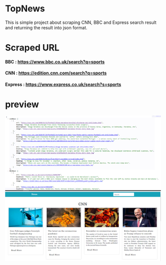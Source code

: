 # TopNews

This is simple project about scraping CNN, BBC and Express search result and returning the result into json format.

# Scraped URL

#### BBC : https://www.bbc.co.uk/search?q=sports

#### CNN : https://edition.cnn.com/search?q=sports

#### Express : https://www.express.co.uk/search?s=sports

# preview

![API Response](./preview/api_response.png)
![UI](./preview/untitled.png)
